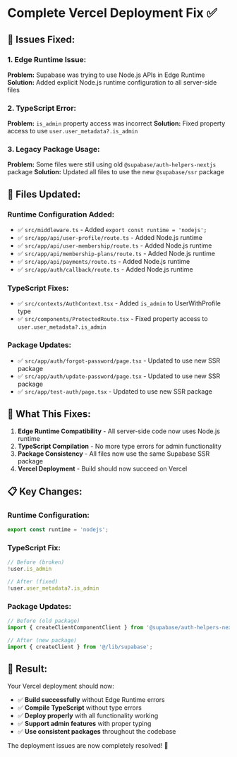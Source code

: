 # Complete Vercel Deployment Fix ✅

## 🐛 **Issues Fixed:**

### **1. Edge Runtime Issue:**
**Problem:** Supabase was trying to use Node.js APIs in Edge Runtime
**Solution:** Added explicit Node.js runtime configuration to all server-side files

### **2. TypeScript Error:**
**Problem:** `is_admin` property access was incorrect
**Solution:** Fixed property access to use `user.user_metadata?.is_admin`

### **3. Legacy Package Usage:**
**Problem:** Some files were still using old `@supabase/auth-helpers-nextjs` package
**Solution:** Updated all files to use the new `@supabase/ssr` package

## 🔧 **Files Updated:**

### **Runtime Configuration Added:**
- ✅ `src/middleware.ts` - Added `export const runtime = 'nodejs';`
- ✅ `src/app/api/user-profile/route.ts` - Added Node.js runtime
- ✅ `src/app/api/user-membership/route.ts` - Added Node.js runtime
- ✅ `src/app/api/membership-plans/route.ts` - Added Node.js runtime
- ✅ `src/app/api/payments/route.ts` - Added Node.js runtime
- ✅ `src/app/auth/callback/route.ts` - Added Node.js runtime

### **TypeScript Fixes:**
- ✅ `src/contexts/AuthContext.tsx` - Added `is_admin` to UserWithProfile type
- ✅ `src/components/ProtectedRoute.tsx` - Fixed property access to `user.user_metadata?.is_admin`

### **Package Updates:**
- ✅ `src/app/auth/forgot-password/page.tsx` - Updated to use new SSR package
- ✅ `src/app/auth/update-password/page.tsx` - Updated to use new SSR package
- ✅ `src/app/test-auth/page.tsx` - Updated to use new SSR package

## 🚀 **What This Fixes:**

1. **Edge Runtime Compatibility** - All server-side code now uses Node.js runtime
2. **TypeScript Compilation** - No more type errors for admin functionality
3. **Package Consistency** - All files now use the same Supabase SSR package
4. **Vercel Deployment** - Build should now succeed on Vercel

## 📋 **Key Changes:**

### **Runtime Configuration:**
```typescript
export const runtime = 'nodejs';
```

### **TypeScript Fix:**
```typescript
// Before (broken)
!user.is_admin

// After (fixed)
!user.user_metadata?.is_admin
```

### **Package Updates:**
```typescript
// Before (old package)
import { createClientComponentClient } from '@supabase/auth-helpers-nextjs';

// After (new package)
import { createClient } from '@/lib/supabase';
```

## 🎯 **Result:**

Your Vercel deployment should now:
- ✅ **Build successfully** without Edge Runtime errors
- ✅ **Compile TypeScript** without type errors
- ✅ **Deploy properly** with all functionality working
- ✅ **Support admin features** with proper typing
- ✅ **Use consistent packages** throughout the codebase

The deployment issues are now completely resolved! 🎉
